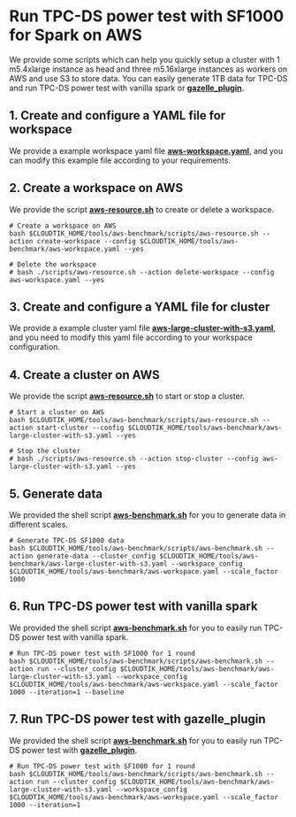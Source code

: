 # Run TPC-DS power test with SF1000 for Spark on AWS

We provide some scripts which can help you quickly setup a cluster with 1 m5.4xlarge instance as head and three m5.16xlarge instances as workers on AWS and use S3 to store data.
You can easily generate 1TB data for TPC-DS and run TPC-DS power test with vanilla spark or **[gazelle_plugin](https://raw.githubusercontent.com/oap-project/oap-tools/master/integrations/oap/emr/bootstrap_oap.sh)**.

## 1. Create and configure a YAML file for workspace
We provide a example workspace yaml file **[aws-workspace.yaml](./aws-workspace.yaml)**, 
and you can modify this example file according to your requirements. 

## 2. Create a workspace on AWS
We provide the script **[aws-resource.sh](./scripts/aws-resource.sh)** to create or delete a workspace. 

```buildoutcfg
# Create a workspace on AWS
bash $CLOUDTIK_HOME/tools/aws-benchmark/scripts/aws-resource.sh --action create-workspace --config $CLOUDTIK_HOME/tools/aws-benchmark/aws-workspace.yaml --yes

# Delete the workspace
# bash ./scripts/aws-resource.sh --action delete-workspace --config aws-workspace.yaml --yes
```

## 3. Create and configure a YAML file for cluster
We provide a example cluster yaml file **[aws-large-cluster-with-s3.yaml](./aws-large-cluster-with-s3.yaml)**, 
and you need to modify this yaml file according to your workspace configuration. 

## 4. Create a cluster on AWS
We provide the script **[aws-resource.sh](./scripts/aws-resource.sh)** to start or stop a cluster. 

```buildoutcfg
# Start a cluster on AWS
bash $CLOUDTIK_HOME/tools/aws-benchmark/scripts/aws-resource.sh --action start-cluster --config $CLOUDTIK_HOME/tools/aws-benchmark/aws-large-cluster-with-s3.yaml --yes

# Stop the cluster
# bash ./scripts/aws-resource.sh --action stop-cluster --config aws-large-cluster-with-s3.yaml --yes
```

## 5. Generate data

We provided the shell script **[aws-benchmark.sh](./scripts/aws-benchmark.sh)** for you to generate data in different scales.
```buildoutcfg
# Generate TPC-DS SF1000 data
bash $CLOUDTIK_HOME/tools/aws-benchmark/scripts/aws-benchmark.sh --action generate-data --cluster_config $CLOUDTIK_HOME/tools/aws-benchmark/aws-large-cluster-with-s3.yaml --workspace_config $CLOUDTIK_HOME/tools/aws-benchmark/aws-workspace.yaml --scale_factor 1000
```

## 6. Run TPC-DS power test with vanilla spark
We provided the shell script **[aws-benchmark.sh](./scripts/aws-benchmark.sh)** for you to easily run TPC-DS power test with vanilla spark.
```buildoutcfg
# Run TPC-DS power test with SF1000 for 1 round 
bash $CLOUDTIK_HOME/tools/aws-benchmark/scripts/aws-benchmark.sh --action run --cluster_config $CLOUDTIK_HOME/tools/aws-benchmark/aws-large-cluster-with-s3.yaml --workspace_config $CLOUDTIK_HOME/tools/aws-benchmark/aws-workspace.yaml --scale_factor 1000 --iteration=1 --baseline
```

## 7. Run TPC-DS power test with gazelle_plugin
We provided the shell script **[aws-benchmark.sh](./scripts/aws-benchmark.sh)** for you to easily run TPC-DS power test with **[gazelle_plugin](https://raw.githubusercontent.com/oap-project/oap-tools/master/integrations/oap/emr/bootstrap_oap.sh)**.
```buildoutcfg
# Run TPC-DS power test with SF1000 for 1 round
bash $CLOUDTIK_HOME/tools/aws-benchmark/scripts/aws-benchmark.sh --action run --cluster_config $CLOUDTIK_HOME/tools/aws-benchmark/aws-large-cluster-with-s3.yaml --workspace_config $CLOUDTIK_HOME/tools/aws-benchmark/aws-workspace.yaml --scale_factor 1000 --iteration=1
```
